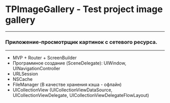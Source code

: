 # TPImageGallery - Test project image gallery
---
### __Приложение-просмотрщик картинок с сетевого ресурса.__
---
- MVP + Router + ScreenBuilder
- Программное создание (SceneDelegate): UIWindow, UINavigationController
- URLSession
- NSCache
- FileManager (В качестве хранения кэша - офлайн)
- UICollectionView (UICollectionViewDataSource, UICollectionViewDelegate, UICollectionViewDelegateFlowLayout)
